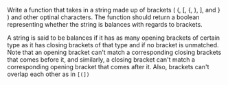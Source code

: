 Write a function that takes in a string made up of brackets ( (, [, {, ), ], and } ) and other optinal characters. The function should return a boolean representing whether the string is balances with regards to brackets. 

A string is said to be balances if it has as many opening brackets of certain type as it has closing brackets of that type and if no bracket is unmatched. Note that an opening bracket can't match a corresponding closing brackets that comes before it, and similarly, a closing bracket can't match a corresponding opening bracket that comes after it. Also, brackets can't overlap each other as in  `[(])`